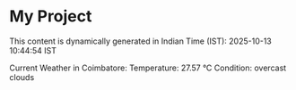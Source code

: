 # My Project

This content is dynamically generated in Indian Time (IST): 2025-10-13 10:44:54 IST


Current Weather in Coimbatore:
Temperature: 27.57 °C
Condition: overcast clouds
